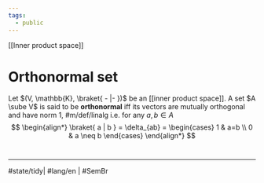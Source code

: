 ```yaml
---
tags:
  - public
---
```

[[Inner product space]]
# Orthonormal set

Let $(V, \mathbb{K}, \braket{ - |-  })$ be an [[inner product space]].
A set $A \sube V$ is said to be **orthonormal** iff its vectors are mutually orthogonal and have norm 1, #m/def/linalg 
i.e. for any $a,b \in A$ 
$$
\begin{align*}
\braket{ a | b } = \delta_{ab} = \begin{cases}
1  & a=b \\
0 & a \neq b
\end{cases}
\end{align*}
$$

#
---
#state/tidy| #lang/en | #SemBr
